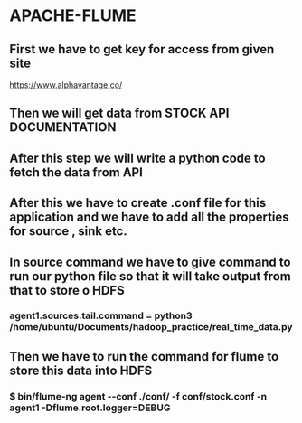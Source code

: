 # APACHE-FLUME

## First we have to get key for access from given site
 https://www.alphavantage.co/

## Then we will get data from STOCK API DOCUMENTATION

## After this step we will write a python code to fetch the data from API

## After this we have to create .conf file for this application and we have to add all the properties for source , sink etc.

## In source command we have to give command to run our python file so that it will take output from that to store o HDFS
### agent1.sources.tail.command = python3 /home/ubuntu/Documents/hadoop_practice/real_time_data.py

## Then we have to run the command for flume to store this data into HDFS
### $ bin/flume-ng agent --conf ./conf/ -f conf/stock.conf -n agent1 -Dflume.root.logger=DEBUG
